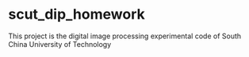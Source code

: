 # scut_dip_homework
This project is the digital image processing experimental code of South China University of Technology
